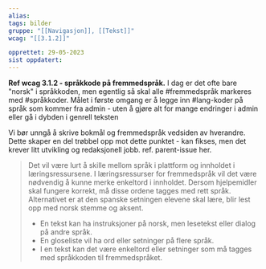 ```yaml
---
alias:
tags: bilder
gruppe: "[[Navigasjon]], [[Tekst]]"
wcag: "[[3.1.2]]"

opprettet: 29-05-2023
sist oppdatert: 
---
```


**Ref wcag 3.1.2 - språkkode på fremmedspråk.**
I dag er det ofte bare "norsk" i språkkoden, men egentlig så skal alle #fremmedspråk markeres med #språkkoder. Målet i første omgang er å legge inn #lang-koder på språk som kommer fra admin - uten å gjøre alt for mange endringer i admin eller gå i dybden i genrell teksten

Vi bør unngå å skrive bokmål og fremmedspråk vedsiden av hverandre. Dette skaper en del trøbbel opp mot dette punktet - kan fikses, men det krever litt utvikling og redaksjonell jobb. ref. parent-issue her.

> Det vil være lurt å skille mellom språk i plattform og innholdet i læringsressursene. I læringsressurser for fremmedspråk vil det være nødvendig å kunne merke enkeltord i innholdet. 
> Dersom hjelpemidler skal fungere korrekt, må disse ordene tagges med rett språk. Alternativet er at den spanske setningen elevene skal lære,  blir lest opp med norsk stemme og aksent. 
> 	- En tekst kan ha instruksjoner på norsk, men lesetekst eller dialog på andre språk. 
> 	- En gloseliste vil ha ord eller setninger på flere språk. 
> 	- I en tekst kan det være enkeltord eller setninger som må tagges med språkkoden til fremmedspråket. 
>